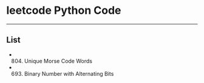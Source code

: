 # leetcode Python Code
-------
## List

- 804. Unique Morse Code Words
- 693. Binary Number with Alternating Bits
